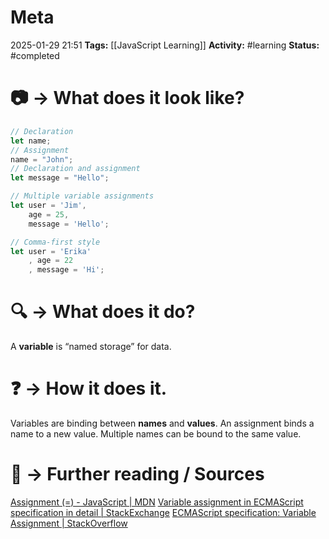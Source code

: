 # Meta
2025-01-29 21:51
**Tags:** [[JavaScript Learning]]
**Activity:** #learning 
**Status:** #completed 

# 📷 → What does it look like?
```JavaScript title:example.js
// Declaration
let name;
// Assignment
name = "John";
// Declaration and assignment
let message = "Hello";

// Multiple variable assignments
let user = 'Jim',
	age = 25,
	message = 'Hello';

// Comma-first style
let user = 'Erika'
	, age = 22
	, message = 'Hi';
```

# 🔍 → What does it do?
A **variable** is “named storage” for data.

# ❓ → How it does it.
Variables are binding between **names** and **values**. An assignment binds a name to a new value. Multiple names can be bound to the same value. 

# 📑 → Further reading / Sources
[Assignment (=) - JavaScript | MDN](https://developer.mozilla.org/en-US/docs/Web/JavaScript/Reference/Operators/Assignment)
[Variable assignment in ECMAScript specification in detail | StackExchange](https://softwareengineering.stackexchange.com/questions/445755/variable-assignment-in-ecmascript-specification-in-detail)
[ECMAScript specification: Variable Assignment | StackOverflow](https://stackoverflow.com/questions/75273618/ecmascript-specification-variable-assignment)
